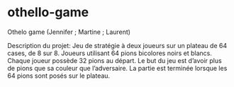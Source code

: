 # othello-game
Othelo game (Jennifer ; Martine ; Laurent)

Description du projet:
Jeu de stratégie à deux joueurs sur un plateau de 64 cases, de 8 sur 8. Joueurs utilisant 64 pions bicolores noirs et blancs. Chaque joueur possède 32 pions au départ. Le but du jeu est d’avoir plus de pions que sa couleur que l’adversaire. La partie est terminée lorsque les 64 pions sont posés sur le plateau.
